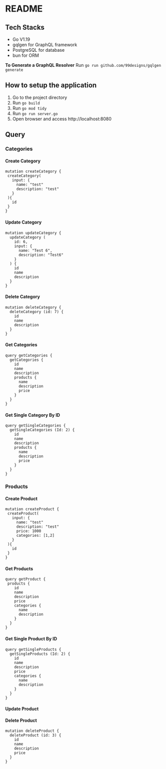 # README

## Tech Stacks
- Go V1.19
- gqlgen for GraphQL framework
- PostgreSQL for database
- bun for ORM

**To Generate a GraphQL Resolver**
Run `go run github.com/99designs/gqlgen generate`

## How to setup the application
1. Go to the project directory
2. Run `go build`
3. Run `go mod tidy`
4. Run `go run server.go`
5. Open browser and access http://localhost:8080

## Query
### Categories
#### Create Category
```
mutation createCategory {
 createCategory(
   input: {
     name: "test"
     description: "test"
   }
 ){
   id
 }
}
```

#### Update Category
```
mutation updateCategory {
  updateCategory (
    id: 6,
    input: {
      name: "Test 6",
      description: "Test6"
    }
  ) {
    id
    name
    description
  }
}
```

#### Delete Category
```
mutation deleteCategory {
  deleteCategory (id: 7) {
    id
    name
    description
  }
}
```

#### Get Categories
```
query getCategories {
  getCategories {
    id
    name
    description
    products {
      name
      description
      price
    }
  }
}
```

#### Get Single Category By ID
```
query getSingleCategories {
  getSingleCategories (Id: 2) {
    id
    name
    description
    products {
      name
      description
      price
    }
  }
}
```

### Products
#### Create Product
```
mutation createProduct {
 createProduct(
   input: {
     name: "test"
     description: "test"
     price: 1000
     categories: [1,2]
   }
 ){
   id
 }
}
```

#### Get Products
```
query getProduct {
 products {
    id
    name
    description
    price
    categories {
      name
      description
    }
  }
}
```

#### Get Single Product By ID
```
query getSingleProducts {
  getSingleProducts (Id: 2) {
    id
    name
    description
    price
    categories {
      name
      description
    }
  }
}
```

#### Update Product

#### Delete Product
```
mutation deleteProduct {
  deleteProduct (id: 3) {
    id
    name
    description
    price
  }
}
```
